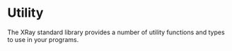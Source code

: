 # Utility

The XRay standard library provides a number of utility functions and types to use in your programs.
